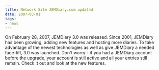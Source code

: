 ```yaml
---
title: Network Site JEMDiary.com updated
date: 2007-03-01
tags:
- news
---
```

On February 28, 2007, JEMDiary 3.0 was released. Since 2001, JEMDiary has been growing, adding new features and hosting more diaries. To take advantage of the newest technologies as well as give JEMDiary a needed face-lift, 3.0 was launched. Don't worry - if you had a JEMDiary account before the upgrade, your account is still active and all your entries still remain. Check it out and look at the new features.
